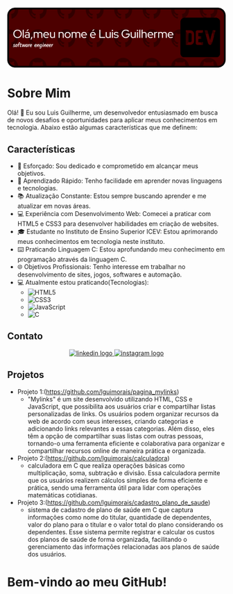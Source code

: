 ![Header](./github-header-image.png)
# Sobre Mim
Olá! 👋 Eu sou Luis Guilherme, um desenvolvedor entusiasmado em busca de novos desafios e oportunidades para aplicar meus conhecimentos em tecnologia. Abaixo estão algumas características que me definem:

## Características
- 💪 Esforçado: Sou dedicado e comprometido em alcançar meus objetivos.
- 🚀 Aprendizado Rápido: Tenho facilidade em aprender novas linguagens e tecnologias.
- 📚 Atualização Constante: Estou sempre buscando aprender e me atualizar em novas áreas.
- 💻 Experiência com Desenvolvimento Web: Comecei a praticar com HTML5 e CSS3 para desenvolver habilidades em criação de websites.
- 🎓 Estudante no Instituto de Ensino Superior ICEV: Estou aprimorando meus conhecimentos em tecnologia neste instituto.
- ⌨️ Praticando Linguagem C: Estou aprofundando meu conhecimento em programação através da linguagem C.
- 🌐 Objetivos Profissionais: Tenho interesse em trabalhar no desenvolvimento de sites, jogos, softwares e automação.
- 💻 Atualmente estou praticando(Tecnologias):
  - ![HTML5](https://img.shields.io/badge/-HTML5-E34F26?style=flat-square&logo=html5&logoColor=white)
  - ![CSS3](https://img.shields.io/badge/-CSS3-1572B6?style=flat-square&logo=css3&logoColor=white)
  - ![JavaScript](https://img.shields.io/badge/-JavaScript-F7DF1E?style=flat-square&logo=javascript&logoColor=black)
  - ![C](https://img.shields.io/badge/-C-00599C?style=flat-square&logo=c&logoColor=white)
## Contato
<div align="center">
  <a href=" https://www.linkedin.com/in/luis-guilherme-de-morais-abreu-2b6488300/" target="_blank">
    <img src="https://img.shields.io/static/v1?message=LinkedIn&logo=linkedin&label=&color=0077B5&logoColor=white&labelColor=&style=for-the-badge" height="25" alt="linkedin logo" />
  </a>
  <a href="https://www.instagram.com/l.guih__?igsh=MWhlempibm93Z2s5cQ==" target="_blank">
    <img src="https://img.shields.io/static/v1?message=Instagram&logo=instagram&label=&color=E4405F&logoColor=white&labelColor=&style=for-the-badge" height="25" alt="instagram logo" />
  </a>
</div>

## Projetos
- Projeto 1:(https://github.com/lguimorais/pagina_mylinks)
  - "Mylinks" é um site desenvolvido utilizando HTML, CSS e JavaScript, que possibilita aos usuários criar e compartilhar listas personalizadas de links. Os usuários podem organizar recursos da web de acordo com seus interesses, criando categorias e adicionando links relevantes a essas categorias. Além disso, eles têm a opção de compartilhar suas listas com outras pessoas, tornando-o uma ferramenta eficiente e colaborativa para organizar e compartilhar recursos online de maneira prática e organizada.
- Projeto 2:(https://github.com/lguimorais/calculadora)
  - calculadora em C que realiza operações básicas como multiplicação, soma, subtração e divisão. Essa calculadora permite que os usuários realizem cálculos simples de forma eficiente e prática, sendo uma ferramenta útil para lidar com operações matemáticas cotidianas.
- Projeto 3:(https://github.com/lguimorais/cadastro_plano_de_saude)
  - sistema de cadastro de plano de saúde em C que captura informações como nome do titular, quantidade de dependentes, valor do plano para o titular e o valor total do plano considerando os dependentes. Esse sistema permite registrar e calcular os custos dos planos de saúde de forma organizada, facilitando o gerenciamento das informações relacionadas aos planos de saúde dos usuários.

# Bem-vindo ao meu GitHub!

